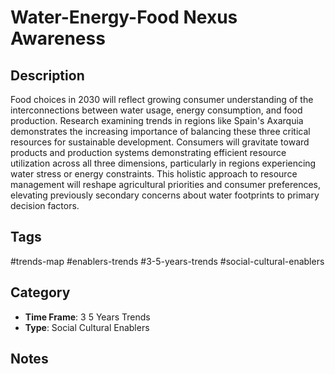 # Water-Energy-Food Nexus Awareness

## Description
Food choices in 2030 will reflect growing consumer understanding of the interconnections between water usage, energy consumption, and food production. Research examining trends in regions like Spain's Axarquia demonstrates the increasing importance of balancing these three critical resources for sustainable development. Consumers will gravitate toward products and production systems demonstrating efficient resource utilization across all three dimensions, particularly in regions experiencing water stress or energy constraints. This holistic approach to resource management will reshape agricultural priorities and consumer preferences, elevating previously secondary concerns about water footprints to primary decision factors.

## Tags
#trends-map #enablers-trends #3-5-years-trends #social-cultural-enablers

## Category
- **Time Frame**: 3 5 Years Trends
- **Type**: Social Cultural Enablers

## Notes
<!-- Add your notes here -->
